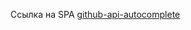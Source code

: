 Ссылка на SPA <a href="https://ivanostaschenko.github.io/github-api-autocomplete/">github-api-autocomplete</a>
